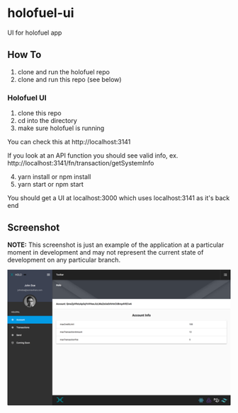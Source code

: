 # holofuel-ui
UI for holofuel app

## How To

1. clone and run the holofuel repo
2. clone and run this repo (see below)

### Holofuel UI

1. clone this repo
2. cd into the directory
3. make sure holofuel is running
  
  You can check this at http://localhost:3141

  If you look at an API function you should see valid info, ex. http://localhost:3141/fn/transaction/getSystemInfo

4. yarn install or npm install
5. yarn start or npm start

You should get a UI at localhost:3000 which uses localhost:3141 as it's back end


## Screenshot

**NOTE:** This screenshot is just an example of the application at a particular moment in development and may not represent the current state of development on any particular branch.

[screen]: img/ui.png "screenshot"

![screenshot][screen]